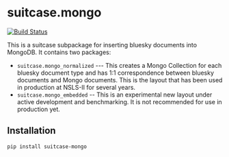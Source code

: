 # suitcase.mongo

[![Build Status](https://img.shields.io/github/workflow/status/bluesky/suitcase-mongo/Unit%20Tests)](https://github.com/bluesky/suitcase-mongo/actions?query=workflow%3A%22Unit+Tests%22+branch%3Amaster)

This is a suitcase subpackage for inserting bluesky documents into MongoDB. It
contains two packages:

* `suitcase.mongo_normalized` --- This creates a Mongo Collection for each
  bluesky document type and has 1:1 correspondence between bluesky documents and
  Mongo documents. This is the layout that has been used in production at
  NSLS-II for several years.
* `suitcase.mongo_embedded` -- This is an experimental new layout under active
  development and benchmarking. It is not recommended for use in production yet.

## Installation

```
pip install suitcase-mongo
```
